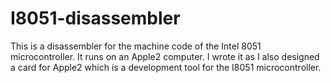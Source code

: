 # I8051-disassembler
This is a disassembler for the machine code of the Intel 8051 microcontroller. It runs on an Apple2 computer.
I wrote it as I also designed a card for Apple2 which is a development tool for the I8051 microcontroller.
